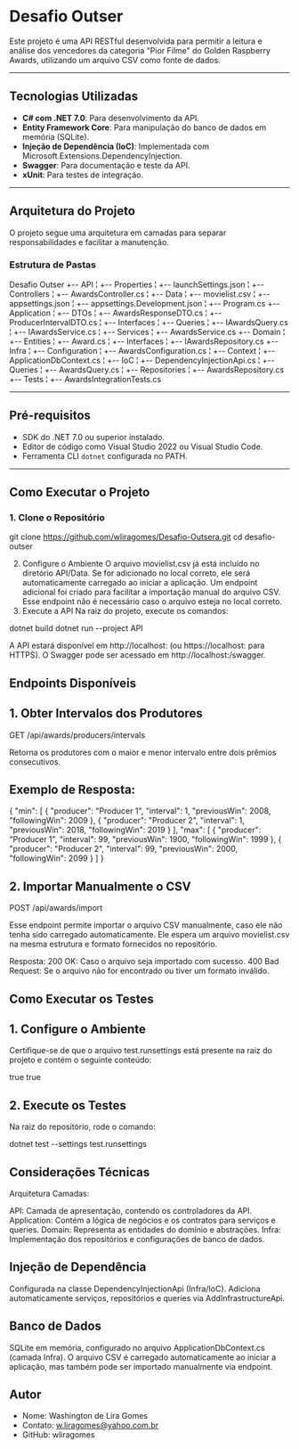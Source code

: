 # Desafio Outser

Este projeto é uma API RESTful desenvolvida para permitir a leitura e análise dos vencedores da categoria "Pior Filme" do Golden Raspberry Awards, utilizando um arquivo CSV como fonte de dados.

---

## Tecnologias Utilizadas

- **C# com .NET 7.0**: Para desenvolvimento da API.
- **Entity Framework Core**: Para manipulação do banco de dados em memória (SQLite).
- **Injeção de Dependência (IoC)**: Implementada com Microsoft.Extensions.DependencyInjection.
- **Swagger**: Para documentação e teste da API.
- **xUnit**: Para testes de integração.

---

## Arquitetura do Projeto

O projeto segue uma arquitetura em camadas para separar responsabilidades e facilitar a manutenção.

### Estrutura de Pastas

Desafio Outser
+-- API
¦   +-- Properties
¦   	+-- launchSettings.json
¦   +-- Controllers
¦		+-- AwardsController.cs
¦   +-- Data
¦   	+--	movielist.csv
¦   +-- appsettings.json
¦   	+--	appsettings.Development.json
¦	+-- Program.cs
+-- Application
¦   +-- DTOs
¦   	+-- AwardsResponseDTO.cs
¦   	+-- ProducerIntervalDTO.cs
¦   +-- Interfaces
¦   	+--	Queries
¦   		+--	IAwardsQuery.cs
¦		+-- IAwardsService.cs
¦   +-- Services
¦   	+--	AwardsService.cs
+-- Domain
¦   +-- Entities
¦   	+-- Award.cs
¦   +-- Interfaces
¦   	+-- IAwardsRepository.cs
+-- Infra
¦   +-- Configuration
¦   	+-- AwardsConfiguration.cs
¦   +-- Context
¦   	+-- ApplicationDbContext.cs
¦   +-- IoC
¦   	+-- DependencyInjectionApi.cs
¦   +-- Queries
¦   	+-- AwardsQuery.cs
¦   +-- Repositories
¦   	+-- AwardsRepository.cs
+-- Tests
¦   	+-- AwardsIntegrationTests.cs


---

## Pré-requisitos

- SDK do .NET 7.0 ou superior instalado.
- Editor de código como Visual Studio 2022 ou Visual Studio Code.
- Ferramenta CLI `dotnet` configurada no PATH.

---

## Como Executar o Projeto

### 1. Clone o Repositório

git clone https://github.com/wliragomes/Desafio-Outsera.git
cd desafio-outser

2. Configure o Ambiente
O arquivo movielist.csv já está incluído no diretório API/Data. Se for adicionado no local correto, ele será automaticamente carregado ao iniciar a aplicação.
Um endpoint adicional foi criado para facilitar a importação manual do arquivo CSV. Esse endpoint não é necessário caso o arquivo esteja no local correto.
3. Execute a API
Na raiz do projeto, execute os comandos:

dotnet build
dotnet run --project API

A API estará disponível em http://localhost:<porta> (ou https://localhost:<porta> para HTTPS).
O Swagger pode ser acessado em http://localhost:<porta>/swagger.

## Endpoints Disponíveis
## 1. Obter Intervalos dos Produtores
GET /api/awards/producers/intervals

Retorna os produtores com o maior e menor intervalo entre dois prêmios consecutivos.

## Exemplo de Resposta:

{
  "min": [
    {
      "producer": "Producer 1",
      "interval": 1,
      "previousWin": 2008,
      "followingWin": 2009
    },
    {
      "producer": "Producer 2",
      "interval": 1,
      "previousWin": 2018,
      "followingWin": 2019
    }
  ],
  "max": [
    {
      "producer": "Producer 1",
      "interval": 99,
      "previousWin": 1900,
      "followingWin": 1999
    },
    {
      "producer": "Producer 2",
      "interval": 99,
      "previousWin": 2000,
      "followingWin": 2099
    }
  ]
}

## 2. Importar Manualmente o CSV
POST /api/awards/import

Esse endpoint permite importar o arquivo CSV manualmente, caso ele não tenha sido carregado automaticamente. Ele espera um arquivo movielist.csv na mesma estrutura e formato fornecidos no repositório.

Resposta:
200 OK: Caso o arquivo seja importado com sucesso.
400 Bad Request: Se o arquivo não for encontrado ou tiver um formato inválido.

## Como Executar os Testes
## 1. Configure o Ambiente
Certifique-se de que o arquivo test.runsettings está presente na raiz do projeto e contém o seguinte conteúdo:

<RunSettings>
  <RunConfiguration>
    <DisableAppDomain>true</DisableAppDomain>
    <DisableParallelization>true</DisableParallelization>
  </RunConfiguration>
</RunSettings>

## 2. Execute os Testes
Na raiz do repositório, rode o comando:

dotnet test --settings test.runsettings


## Considerações Técnicas
Arquitetura
Camadas:

API: Camada de apresentação, contendo os controladores da API.
Application: Contém a lógica de negócios e os contratos para serviços e queries.
Domain: Representa as entidades do domínio e abstrações.
Infra: Implementação dos repositórios e configurações de banco de dados.

## Injeção de Dependência
Configurada na classe DependencyInjectionApi (Infra/IoC).
Adiciona automaticamente serviços, repositórios e queries via AddInfrastructureApi.

## Banco de Dados
SQLite em memória, configurado no arquivo ApplicationDbContext.cs (camada Infra).
O arquivo CSV é carregado automaticamente ao iniciar a aplicação, mas também pode ser importado manualmente via endpoint.

## Autor
- Nome: Washington de Lira Gomes
- Contato: w.liragomes@yahoo.com.br
- GitHub: wliragomes
